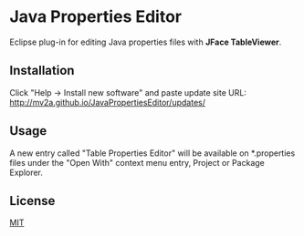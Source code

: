 Java Properties Editor
========================

Eclipse plug-in for editing Java properties files with <strong>JFace TableViewer</strong>.

Installation
------------

Click "Help -> Install new software" and paste update site URL:<br>
http://mv2a.github.io/JavaPropertiesEditor/updates/

Usage
-----

A new entry called "Table Properties Editor" will be available on *.properties files under the "Open With" context menu entry, Project or Package Explorer.

License
-------

<a href="https://raw.githubusercontent.com/mv2a/SimplePropertiesEditor/master/LICENSE">MIT</a>
